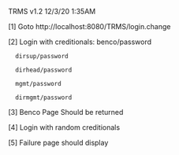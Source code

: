 TRMS v1.2 12/3/20 1:35AM

[1] Goto http://localhost:8080/TRMS/login.change

[2] Login with creditionals: 
      benco/password
      
      dirsup/password
      
      dirhead/password
      
      mgmt/password
      
      dirmgmt/password

[3] Benco Page Should be returned 

[4] Login with random creditionals 

[5] Failure page should display
